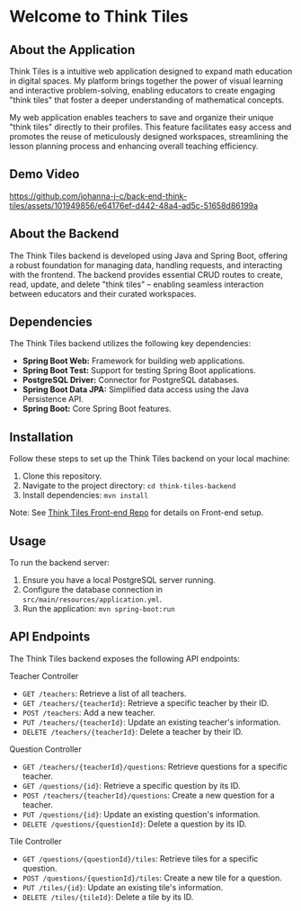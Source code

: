 # Welcome to Think Tiles

## About the Application
Think Tiles is a intuitive web application 
designed to expand math education in digital 
spaces. My platform brings together the power 
of visual learning and interactive problem-solving, 
enabling educators to create engaging "think tiles" 
that foster a deeper understanding of mathematical concepts.

My web application enables teachers to save and 
organize their unique "think tiles" directly to 
their profiles. This feature facilitates easy 
access and promotes the reuse of meticulously 
designed workspaces, streamlining the lesson 
planning process and enhancing overall teaching 
efficiency.

## Demo Video
https://github.com/johanna-j-c/back-end-think-tiles/assets/101949856/e64176ef-d442-48a4-ad5c-51658d86199a

## About the Backend

The Think Tiles backend is developed using Java 
and Spring Boot, offering a robust foundation 
for managing data, handling requests, and 
interacting with the frontend. The backend 
provides essential CRUD routes to create, read, 
update, and delete "think tiles" – enabling 
seamless interaction between educators and 
their curated workspaces.

## Dependencies

The Think Tiles backend utilizes the following key dependencies:

- **Spring Boot Web:** Framework for building web applications.
- **Spring Boot Test:** Support for testing Spring Boot applications.
- **PostgreSQL Driver:** Connector for PostgreSQL databases.
- **Spring Boot Data JPA:** Simplified data access using the Java Persistence API.
- **Spring Boot:** Core Spring Boot features.


## Installation

Follow these steps to set up the Think Tiles backend on your local machine:

1. Clone this repository.
2. Navigate to the project directory: `cd think-tiles-backend`
3. Install dependencies: `mvn install`

Note: See [Think Tiles Front-end Repo](https://github.com/johanna-j-c/front-end-think-tiles) for details on Front-end setup.

## Usage

To run the backend server:

1. Ensure you have a local PostgreSQL server running.
2. Configure the database connection in `src/main/resources/application.yml`.
3. Run the application: `mvn spring-boot:run`

## API Endpoints

The Think Tiles backend exposes the following API endpoints:

Teacher Controller
- `GET /teachers`: Retrieve a list of all teachers.
- `GET /teachers/{teacherId}`: Retrieve a specific teacher by their ID.
- `POST /teachers`: Add a new teacher.
- `PUT /teachers/{teacherId}`: Update an existing teacher's information.
- `DELETE /teachers/{teacherId}`: Delete a teacher by their ID.

Question Controller
- `GET /teachers/{teacherId}/questions`: Retrieve questions for a specific teacher.
- `GET /questions/{id}`: Retrieve a specific question by its ID.
- `POST /teachers/{teacherId}/questions`: Create a new question for a teacher.
- `PUT /questions/{id}`: Update an existing question's information.
- `DELETE /questions/{questionId}`: Delete a question by its ID.

Tile Controller
- `GET /questions/{questionId}/tiles`: Retrieve tiles for a specific question.
- `POST /questions/{questionId}/tiles`: Create a new tile for a question.
- `PUT /tiles/{id}`: Update an existing tile's information.
- `DELETE /tiles/{tileId}`: Delete a tile by its ID.
